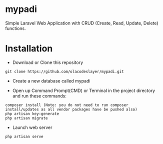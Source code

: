 # mypadi

Simple Laravel Web Application with CRUD (Create, Read, Update, Delete) functions.


# Installation
- Download or Clone this repository
```
git clone https://github.com/olacodeslayer/mypadi.git
```
- Create a new database called mypadi

-  Open up Command Prompt(CMD) or Terminal in the project directory and run these commands:
```
composer install (Note: you do not need to run composer install/updates as all vendor packages have be pushed also)
php artisan key:generate
php artisan migrate
```
- Launch web server
```
php artisan serve
```
